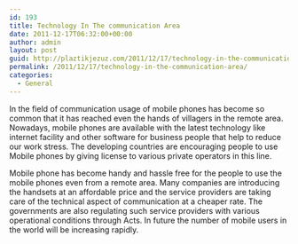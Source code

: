 ```yaml
---
id: 193
title: Technology In The communication Area
date: 2011-12-17T06:32:00+00:00
author: admin
layout: post
guid: http://plaztikjezuz.com/2011/12/17/technology-in-the-communication-area/
permalink: /2011/12/17/technology-in-the-communication-area/
categories:
  - General
---
```

In the field of communication usage of mobile phones has become so common that it has reached even the hands of villagers in the remote area. Nowadays, mobile phones are available with the latest technology like internet facility and other software for business people that help to reduce our work stress. The developing countries are encouraging people to use Mobile phones by giving license to various private operators in this line.

Mobile phone has become handy and hassle free for the people to use the mobile phones even from a remote area. Many companies are introducing the handsets at an affordable price and the service providers are taking care of the technical aspect of communication at a cheaper rate. The governments are also regulating such service providers with various operational conditions through Acts. In future the number of mobile users in the world will be increasing rapidly.